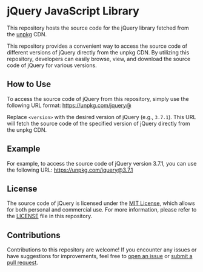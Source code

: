 # jQuery JavaScript Library

This repository hosts the source code for the jQuery library fetched from the [unpkg](https://unpkg.com/) CDN.

This repository provides a convenient way to access the source code of different versions of jQuery directly from the unpkg CDN. By utilizing this repository, developers can easily browse, view, and download the source code of jQuery for various versions.

## How to Use

To access the source code of jQuery from this repository, simply use the following URL format:
https://unpkg.com/jquery@<version>

Replace `<version>` with the desired version of jQuery (e.g., `3.7.1`). This URL will fetch the source code of the specified version of jQuery directly from the unpkg CDN.

## Example

For example, to access the source code of jQuery version 3.7.1, you can use the following URL:
https://unpkg.com/jquery@3.7.1

## License

The source code of jQuery is licensed under the [MIT License](https://opensource.org/licenses/MIT), which allows for both personal and commercial use. For more information, please refer to the [LICENSE](LICENSE) file in this repository.

## Contributions

Contributions to this repository are welcome! If you encounter any issues or have suggestions for improvements, feel free to [open an issue](https://github.com/apis-source/jquery/issues) or [submit a pull request](https://github.com/apis-source/jquery/pulls).
